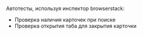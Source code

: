 Автотесты, используя инспектор browserstack:
- Проверка наличия карточек при поиске
- Проверка открытия таба для закрытия карточки